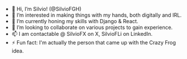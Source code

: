 - 👋 Hi, I’m Silvio! (@SilvioFGH)
- 👀 I’m interested in making things with my hands, both digitally and IRL.
- 🌱 I’m currently honing my skills with Django & React.
- 💞️ I’m looking to collaborate on various projects to gain experience.
- 📫 I am contactable @ SilvioFX on X, SilvioFLi on LinkedIn.
- ⚡ Fun fact: I'm actually the person that came up with the Crazy Frog idea.
